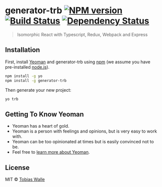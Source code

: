 # generator-trb [![NPM version][npm-image]][npm-url] [![Build Status][travis-image]][travis-url] [![Dependency Status][daviddm-image]][daviddm-url]
> Isomorphic React with Typescript, Redux, Webpack and Express

## Installation

First, install [Yeoman](http://yeoman.io) and generator-trb using [npm](https://www.npmjs.com/) (we assume you have pre-installed [node.js](https://nodejs.org/)).

```bash
npm install -g yo
npm install -g generator-trb
```

Then generate your new project:

```bash
yo trb
```

## Getting To Know Yeoman

 * Yeoman has a heart of gold.
 * Yeoman is a person with feelings and opinions, but is very easy to work with.
 * Yeoman can be too opinionated at times but is easily convinced not to be.
 * Feel free to [learn more about Yeoman](http://yeoman.io/).

## License

MIT © [Tobias Walle]()


[npm-image]: https://badge.fury.io/js/generator-trb.svg
[npm-url]: https://npmjs.org/package/generator-trb
[travis-image]: https://travis-ci.org/TobiasWalle/generator-trb.svg?branch=master
[travis-url]: https://travis-ci.org/TobiasWalle/generator-trb
[daviddm-image]: https://david-dm.org/TobiasWalle/generator-trb.svg?theme=shields.io
[daviddm-url]: https://david-dm.org/TobiasWalle/generator-trb
